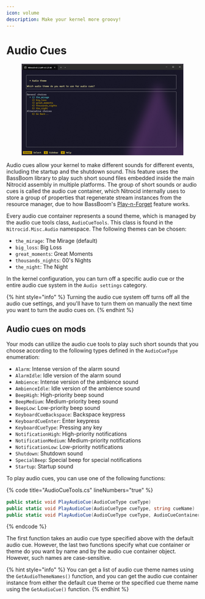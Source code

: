 ```yaml
---
icon: volume
description: Make your kernel more groovy!
---
```


# Audio Cues

<figure><img src="../../.gitbook/assets/image (106).png" alt=""><figcaption></figcaption></figure>

Audio cues allow your kernel to make different sounds for different events, including the startup and the shutdown sound. This feature uses the BassBoom library to play such short sound files embedded inside the main Nitrocid assembly in multiple platforms. The group of short sounds or audio cues is called the audio cue container, which Nitrocid internally uses to store a group of properties that regenerate stream instances from the resource manager, due to how BassBoom's [Play-n-Forget](https://app.gitbook.com/s/VEwnv6SUh5piF7crh1UN/power-users/using-basolia/playback#playn-forget) feature works.

Every audio cue container represents a sound theme, which is managed by the audio cue tools class, `AudioCueTools`. This class is found in the `Nitrocid.Misc.Audio` namespace. The following themes can be chosen:

* `the_mirage`: The Mirage (default)
* `big_loss`: Big Loss
* `great_moments`: Great Moments
* `thousands_nights`: 00's Nights
* `the_night`: The Night

In the kernel configuration, you can turn off a specific audio cue or the entire audio cue system in the `Audio settings` category.

{% hint style="info" %}
Turning the audio cue system off turns off all the audio cue settings, and you'll have to turn them on manually the next time you want to turn the audio cues on.
{% endhint %}

## Audio cues on mods

Your mods can utilize the audio cue tools to play such short sounds that you choose according to the following types defined in the `AudioCueType` enumeration:

* `Alarm`: Intense version of the alarm sound
* `AlarmIdle`: Idle version of the alarm sound
* `Ambience`: Intense version of the ambience sound
* `AmbienceIdle`: Idle version of the ambience sound
* `BeepHigh`: High-priority beep sound
* `BeepMedium`: Medium-priority beep sound
* `BeepLow`: Low-priority beep sound
* `KeyboardCueBackspace`: Backspace keypress
* `KeyboardCueEnter`: Enter keypress
* `KeyboardCueType`: Pressing any key
* `NotificationHigh`: High-priority notifications
* `NotificationMedium`: Medium-priority notifications
* `NotificationLow`: Low-priority notifications
* `Shutdown`: Shutdown sound
* `SpecialBeep`: Special beep for special notifications
* `Startup`: Startup sound

To play audio cues, you can use one of the following functions:

{% code title="AudioCueTools.cs" lineNumbers="true" %}
```csharp
public static void PlayAudioCue(AudioCueType cueType)
public static void PlayAudioCue(AudioCueType cueType, string cueName)
public static void PlayAudioCue(AudioCueType cueType, AudioCueContainer cueContainer)
```
{% endcode %}

The first function takes an audio cue type specified above with the default audio cue. However, the last two functions specify what cue container or theme do you want by name and by the audio cue container object. However, such names are case-sensitive.

{% hint style="info" %}
You can get a list of audio cue theme names using the `GetAudioThemeNames()` function, and you can get the audio cue container instance from either the default cue theme or the specified cue theme name using the `GetAudioCue()` function.
{% endhint %}
